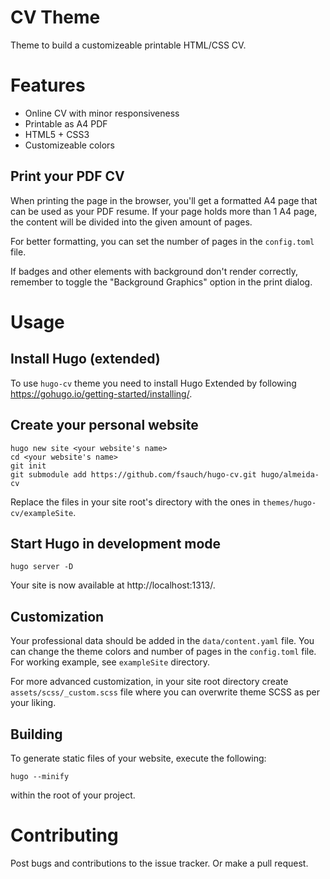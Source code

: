 # CV Theme
Theme to build a customizeable printable HTML/CSS CV.

# Features
 - Online CV with minor responsiveness
 - Printable as A4 PDF
 - HTML5 + CSS3
 - Customizeable colors

## Print your PDF CV
When printing the page in the browser, you'll get a formatted A4 page that can be used as your PDF resume.
If your page holds more than 1 A4 page, the content will be divided into the given amount of pages.

For better formatting, you can set the number of pages in the `config.toml` file.

If badges and other elements with background don't render correctly, remember to toggle the "Background Graphics" option in the print dialog.

# Usage
## Install Hugo (extended)
To use `hugo-cv` theme you need to install Hugo Extended by following https://gohugo.io/getting-started/installing/.

## Create your personal website
```
hugo new site <your website's name>
cd <your website's name>
git init
git submodule add https://github.com/fsauch/hugo-cv.git hugo/almeida-cv
```
Replace the files in your site root's directory with the ones in `themes/hugo-cv/exampleSite`.

## Start Hugo in development mode
```
hugo server -D
```
Your site is now available at http://localhost:1313/.

## Customization
Your professional data should be added in the `data/content.yaml` file. You can change the theme colors and number of
pages in the `config.toml` file. For working example, see `exampleSite` directory.

For more advanced customization, in your site root directory create `assets/scss/_custom.scss` file where you can
overwrite theme SCSS as per your liking.

## Building
To generate static files of your website, execute the following:
```
hugo --minify
```
within the root of your project.

# Contributing
Post bugs and contributions to the issue tracker. Or make a pull request.
